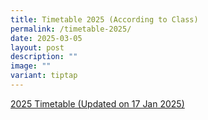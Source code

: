 ```yaml
---
title: Timetable 2025 (According to Class)
permalink: /timetable-2025/
date: 2025-03-05
layout: post
description: ""
image: ""
variant: tiptap
---
```

<p><a href="/files/2025_T1_Classes_TT_FINAL_v_Jan17.pdf" rel="noopener noreferrer nofollow" target="_blank">2025 Timetable (Updated on 17 Jan 2025)</a>
</p>